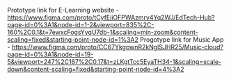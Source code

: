 Prototype link for E-Learning website - https://www.figma.com/proto/tCyfEiiOFPWAzmrv4Yq2WJ/EdTech-Hub?page-id=0%3A1&node-id=1-2&viewport=835%2C-160%2C0.1&t=7ewxcFogsYyqU7db-1&scaling=min-zoom&content-scaling=fixed&starting-point-node-id=1%3A2
Progotype link for Music App - https://www.figma.com/proto/CC67YkgpwnR2kNglSJHR25/Music-cloud?page-id=0%3A1&node-id=19-5&viewport=247%2C167%2C0.17&t=zLKgtTcc5EyaTH34-1&scaling=scale-down&content-scaling=fixed&starting-point-node-id=4%3A2
